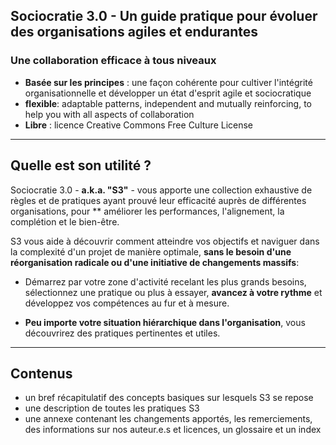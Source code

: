 ## Sociocratie 3.0 - Un guide pratique pour évoluer des organisations agiles et endurantes

### Une collaboration efficace à tous niveaux

- **Basée sur les principes** : une façon cohérente pour cultiver l'intégrité organisationnelle et développer un état d'esprit agile et sociocratique
- **flexible**: adaptable patterns, independent and mutually reinforcing, to help you with all aspects of collaboration
- **Libre** : licence Creative Commons Free Culture License

* * *

## Quelle est son utilité ?

Sociocratie 3.0 - **a.k.a. "S3"** - vous apporte une collection exhaustive de règles et de pratiques ayant prouvé leur efficacité auprès de différentes organisations, pour ** améliorer les performances, l'alignement, la complétion et le bien-être.</p> 

S3 vous aide à découvrir comment atteindre vos objectifs et naviguer dans la complexité d'un projet de manière optimale, **sans le besoin d'une réorganisation radicale ou d'une initiative de changements massifs**:

- Démarrez par votre zone d'activité recelant les plus grands besoins, sélectionnez une pratique ou plus à essayer, **avancez à votre rythme** et développez vos compétences au fur et à mesure.

- **Peu importe votre situation hiérarchique dans l'organisation**, vous découvrirez des pratiques pertinentes et utiles.

* * *

## Contenus

- un bref récapitulatif des concepts basiques sur lesquels S3 se repose
- une description de toutes les pratiques S3
- une annexe contenant les changements apportés, les remerciements, des informations sur nos auteur.e.s et licences, un glossaire et un index